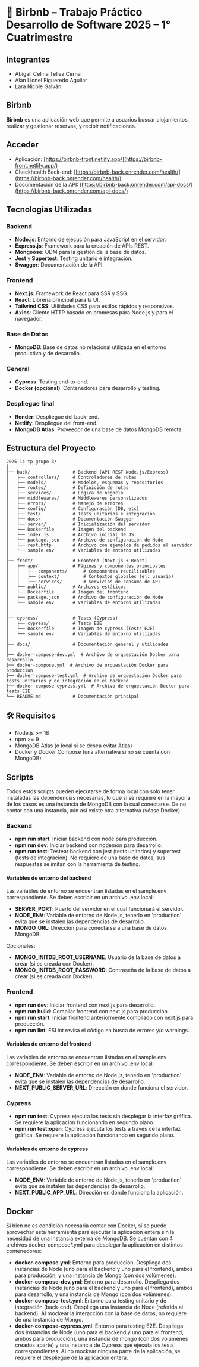 # 🏡 Birbnb – Trabajo Práctico Desarrollo de Software 2025 – 1° Cuatrimestre

## Integrantes

- Abigail Celina Tellez Cerna
- Alan Lionel Figueredo Aguilar
- Lara Nicole Galván

## Birbnb

**Birbnb** es una aplicación web que permite a usuarios buscar alojamientos, realizar y gestionar reservas, y recibir notificaciones.

## Acceder

- Aplicación: [https://birbnb-front.netlify.app/](https://birbnb-front.netlify.app/)
- Checkhealth Back-end: [https://birbnb-back.onrender.com/health/](https://birbnb-back.onrender.com/health/)
- Documentación de la API: [https://birbnb-back.onrender.com/api-docs/](https://birbnb-back.onrender.com/api-docs/)

## Tecnologías Utilizadas

### Backend

- **Node.js**: Entorno de ejecución para JavaScript en el servidor.
- **Express.js**: Framework para la creación de APIs REST.
- **Mongoose**: ODM para la gestión de la base de datos.
- **Jest** y **Supertest**: Testing unitario e integración.
- **Swagger**: Documentación de la API.

### Frontend

- **Next.js**: Framework de React para SSR y SSG.
- **React**: Librería principal para la UI.
- **Tailwind CSS**: Utilidades CSS para estilos rápidos y responsivos.
- **Axios**: Cliente HTTP basado en promesas para Node.js y para el navegador.

### Base de Datos

- **MongoDB**: Base de datos no relacional utilizada en el entorno productivo y de desarrollo.

### General

- **Cypress**: Testing end-to-end.
- **Docker (opcional)**: Contenedores para desarrollo y testing.

### Despliegue final

- **Render**: Despliegue del back-end.
- **Netlify**: Despliegue del front-end.
- **MongoDB Atlas**: Proveedor de una base de datos MongoDB remota.

## Estructura del Proyecto

```
2025-1c-tp-grupo-3/
│
├── back/                # Backend (API REST Node.js/Express)
│   ├── controllers/     # Controladores de rutas
│   ├── models/          # Modelos, esquemas y repositorios
│   ├── routes/          # Definición de rutas
│   ├── services/        # Lógica de negocio
│   ├── middlewares/     # Middlewares personalizados
│   ├── errors/          # Manejo de errores
│   ├── config/          # Configuración (DB, etc)
│   ├── test/            # Tests unitarios e integración
│   ├── docs/            # Documentación Swagger
│   └── server/          # Inicialización del servidor
│   └── Dockerfile       # Imagen del backend
│   └── index.js         # Archivo inicial de JS
│   └── package.json     # Archivo de configuración de Node
│   └── rest.http        # Archivo con ejemplos de pedidos al servidor
│   └── sample.env       # Variables de entorno utilizadas
│
├── front/               # Frontend (Next.js + React)
│   ├── app/             # Páginas y componentes principales
│   │   ├── components/      # Componentes reutilizables
│   │   ├── context/         # Contextos globales (ej: usuario)
│   │   ├── services/        # Servicios de consumo de API
│   └── public/          # Archivos estáticos
│   └── Dockerfile       # Imagen del frontend
│   └── package.json     # Archivo de configuración de Node
│   └── sample.env       # Variables de entorno utilizadas
│
│
├── cypress/             # Tests (Cypress)
│   ├── cypress/         # Tests E2E
│   └── Dockerfile       # Imagen de cypress (Tests E2E)
│   └── sample.env       # Variables de entorno utilizadas
│
├── docs/                # Documentación general y utilidades
│
├── docker-compose-dev.yml  # Archivo de orquestación Docker para desarrollo
├── docker-compose.yml  # Archivo de orquestación Docker para produccion
├── docker-compose-test.yml  # Archivo de orquestación Docker para tests unitarios y de integración en el backend
├── docker-compose-cypress.yml  # Archivo de orquestación Docker para tests E2E
└── README.md            # Documentación principal
```

## 🛠️ Requisitos

- Node.js >= 18
- npm >= 9
- MongoDB Atlas (o local si se desea evitar Atlas)
- Docker y Docker Compose (una alternativa si no se cuenta con MongoDB)

## Scripts

Todos estos scripts pueden ejecutarse de forma local con solo tener instaladas las dependencias necesarias, lo que sí se requiere en la mayoría de los casos es una instancia de MongoDB con la cual conectarse. De no contar con una instancia, aún así existe otra alternativa (véase Docker).

### Backend

- **npm run start**: Iniciar backend con node para producción.
- **npm run dev**: Iniciar backend con nodemon para desarrollo.
- **npm run test**: Testear backend con jest (tests unitarios) y supertest (tests de integración). No requiere de una base de datos, sus respuestas se imitan con la herramienta de testing.

#### Variables de entorno del backend

Las variables de entorno se encuentran listadas en el sample.env correspondiente. Se deben escribir en un archivo .env local:

- **SERVER_PORT**: Puerto del servidor en el cual funcionará el servidor.
- **NODE_ENV**: Variable de entorno de Node.js, tenerlo en 'production' evita que se instalen las dependencias de desarrollo.
- **MONGO_URL**: Dirección para conectarse a una base de datos MongoDB.

Opcionales:

- **MONGO_INITDB_ROOT_USERNAME**: Usuario de la base de datos a crear (si es creada con Docker).
- **MONGO_INITDB_ROOT_PASSWORD**: Contraseña de la base de datos a crear (si es creada con Docker).

### Frontend

- **npm run dev**: Iniciar frontend con next.js para desarrollo.
- **npm run build**: Compilar frontend con next.js para producción.
- **npm run start**: Iniciar frontend anteriormente compilado con next.js para producción.
- **npm run lint**: ESLint revisa el código en busca de errores y/o warnings.

#### Variables de entorno del frontend

Las variables de entorno se encuentran listadas en el sample.env correspondiente. Se deben escribir en un archivo .env local:

- **NODE_ENV**: Variable de entorno de Node.js, tenerlo en 'production' evita que se instalen las dependencias de desarrollo.
- **NEXT_PUBLIC_SERVER_URL**: Dirección en donde funciona el servidor.

### Cypress

- **npm run test**: Cypress ejecuta los tests sin desplegar la interfaz gráfica. Se requiere la aplicación funcionando en segundo plano.
- **npm run test:open**: Cypress ejecuta los tests a través de la interfaz gráfica. Se requiere la aplicación funcionando en segundo plano.

#### Variables de entorno de cypress

Las variables de entorno se encuentran listadas en el sample.env correspondiente. Se deben escribir en un archivo .env local:

- **NODE_ENV**: Variable de entorno de Node.js, tenerlo en 'production' evita que se instalen las dependencias de desarrollo.
- **NEXT_PUBLIC_APP_URL**: Dirección en donde funciona la aplicación.

## Docker

Si bien no es condición necesaria contar con Docker, sí se puede aprovechar esta herramienta para ejecutar la aplicacion entera sin la necesidad de una instancia externa de MongoDB. Se cuentan con 4 archivos docker-compose\*.yml para desplegar la aplicación en distintos contenedores:

- **docker-compose.yml**: Entorno para producción. Despliega dos instancias de Node (uno para el backend y uno para el frontend), ambos para producción, y una instancia de Mongo (con dos volúmenes).
- **docker-compose-dev.yml**: Entorno para desarrollo. Despliega dos instancias de Node (uno para el backend y uno para el frontend), ambos para desarrollo, y una instancia de Mongo (con dos volúmenes).
- **docker-compose-test.yml**: Entorno para testing unitario y de integración (back-end). Despliega una instancia de Node (referida al backend). Al mockear la interacción con la base de datos, no requiere de una instancia de Mongo.
- **docker-compose-cypress.yml**: Entorno para testing E2E. Despliega dos instancias de Node (uno para el backend y uno para el frontend, ambos para producción), una instancia de mongo (con dos volúmenes creados aparte) y una instancia de Cypress que ejecuta los tests correspondientes. Al no mockear ninguna parte de la aplicación, se requiere el despliegue de la aplicación entera.
